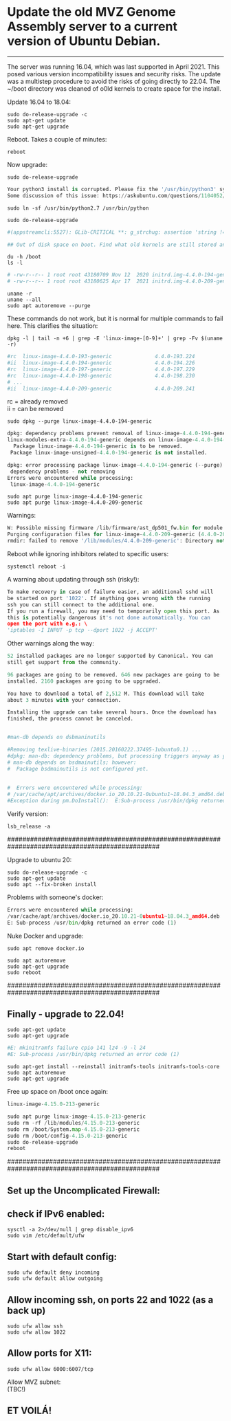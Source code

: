 # Update the old MVZ Genome Assembly server to a current version of  Ubuntu Debian.
***********************************************************************************

The server was running 16.04, which was last supported in April 2021.
This posed various version incompatibility issues and security risks.
The update was a multistep procedure to avoid the risks of going directly to 22.04. The ~/boot directory was cleaned of o0ld kernels to create space for the install.

Update 16.04 to 18.04:
```
sudo do-release-upgrade -c
sudo apt-get update
sudo apt-get upgrade
```
Reboot. Takes a couple of minutes:
```
reboot
```
Now upgrade:
```
sudo do-release-upgrade
```
```python
Your python3 install is corrupted. Please fix the '/usr/bin/python3' symplink
Some discussion of this issue: https://askubuntu.com/questions/1104052/your-python3-install-is-corrupted
```
```
sudo ln -sf /usr/bin/python2.7 /usr/bin/python

sudo do-release-upgrade
```
```python
#(appstreamcli:5527): GLib-CRITICAL **: g_strchug: assertion 'string != NULL' failed

## Out of disk space on boot. Find what old kernels are still stored and can be removed:
```
```
du -h /boot
ls -l
```
```python
# -rw-r--r-- 1 root root 43180709 Nov 12  2020 initrd.img-4.4.0-194-generic
# -rw-r--r-- 1 root root 43180625 Apr 17  2021 initrd.img-4.4.0-209-generic
```
```
uname -r
uname --all
sudo apt autoremove --purge
```
These commands do not work, but it is normal for multiple commands to fail here. This clarifies the situation:
```
dpkg -l | tail -n +6 | grep -E 'linux-image-[0-9]+' | grep -Fv $(uname -r)
```
```python
#rc  linux-image-4.4.0-193-generic              4.4.0-193.224                                   amd64        Signed kernel image generic
#ii  linux-image-4.4.0-194-generic              4.4.0-194.226                                   amd64        Signed kernel image generic
#rc  linux-image-4.4.0-197-generic              4.4.0-197.229                                   amd64        Signed kernel image generic
#rc  linux-image-4.4.0-198-generic              4.4.0-198.230                                   amd64        Signed kernel image generic
# ...
#ii  linux-image-4.4.0-209-generic              4.4.0-209.241                                   amd64        Signed kernel image generic
```
rc = already removed \
ii = can be removed
```
sudo dpkg --purge linux-image-4.4.0-194-generic
```
```python
dpkg: dependency problems prevent removal of linux-image-4.4.0-194-generic:
linux-modules-extra-4.4.0-194-generic depends on linux-image-4.4.0-194-generic | linux-image-unsigned-4.4.0-194-generic; however:
  Package linux-image-4.4.0-194-generic is to be removed.
 Package linux-image-unsigned-4.4.0-194-generic is not installed.

dpkg: error processing package linux-image-4.4.0-194-generic (--purge):
 dependency problems - not removing
Errors were encountered while processing:
 linux-image-4.4.0-194-generic
```
```
sudo apt purge linux-image-4.4.0-194-generic
sudo apt purge linux-image-4.4.0-209-generic
```
Warnings:
```python
W: Possible missing firmware /lib/firmware/ast_dp501_fw.bin for module ast
Purging configuration files for linux-image-4.4.0-209-generic (4.4.0-209.241) ...
rmdir: failed to remove '/lib/modules/4.4.0-209-generic': Directory not empty
```

Reboot while ignoring inhibitors related to specific users:
```
systemctl reboot -i
```
A warning about updating through ssh (risky!):

```python
To make recovery in case of failure easier, an additional sshd will 
be started on port '1022'. If anything goes wrong with the running 
ssh you can still connect to the additional one. 
If you run a firewall, you may need to temporarily open this port. As 
this is potentially dangerous it's not done automatically. You can 
open the port with e.g.: \
'iptables -I INPUT -p tcp --dport 1022 -j ACCEPT' 
```

Other warnings along the way:
```python
52 installed packages are no longer supported by Canonical. You can 
still get support from the community. 

96 packages are going to be removed. 646 new packages are going to be 
installed. 2160 packages are going to be upgraded. 

You have to download a total of 2,512 M. This download will take 
about 3 minutes with your connection. 

Installing the upgrade can take several hours. Once the download has 
finished, the process cannot be canceled.


#man-db depends on dsbmaninutils

#Removing texlive-binaries (2015.20160222.37495-1ubuntu0.1) ...
#dpkg: man-db: dependency problems, but processing triggers anyway as you requested:
# man-db depends on bsdmainutils; however:
#  Package bsdmainutils is not configured yet.
  
  
#  Errors were encountered while processing:
# /var/cache/apt/archives/docker.io_20.10.21-0ubuntu1~18.04.3_amd64.deb
#Exception during pm.DoInstall():  E:Sub-process /usr/bin/dpkg returned an error code (1)
```

Verify version:
```
lsb_release -a
```
################################################################################################

Upgrade to ubuntu 20:
```
sudo do-release-upgrade -c
sudo apt-get update
sudo apt --fix-broken install
```
Problems with someone's docker:
```python
Errors were encountered while processing:
/var/cache/apt/archives/docker.io_20.10.21-0ubuntu1~18.04.3_amd64.deb
E: Sub-process /usr/bin/dpkg returned an error code (1)
```

Nuke Docker and upgrade:
```
sudo apt remove docker.io

sudo apt autoremove
sudo apt-get upgrade
sudo reboot
```
################################################################################################

## Finally - upgrade to 22.04!
```
sudo apt-get update
sudo apt-get upgrade
```
```python
#E: mkinitramfs failure cpio 141 lz4 -9 -l 24
#E: Sub-process /usr/bin/dpkg returned an error code (1)
```
```
sudo apt-get install --reinstall initramfs-tools initramfs-tools-core
sudo apt autoremove
sudo apt-get upgrade
```
Free up space on /boot once again:

```python
linux-image-4.15.0-213-generic

sudo apt purge linux-image-4.15.0-213-generic
sudo rm -rf /lib/modules/4.15.0-213-generic
sudo rm /boot/System.map-4.15.0-213-generic
sudo rm /boot/config-4.15.0-213-generic
sudo do-release-upgrade
reboot
```

################################################################################################

## Set up the Uncomplicated Firewall:

## check if IPv6 enabled:
```
sysctl -a 2>/dev/null | grep disable_ipv6
sudo vim /etc/default/ufw
```
## Start with default config:
```
sudo ufw default deny incoming
sudo ufw default allow outgoing
```
## Allow incoming ssh, on ports 22 and 1022 (as a back up)
```
sudo ufw allow ssh
sudo ufw allow 1022
```
## Allow ports for X11:
```
sudo ufw allow 6000:6007/tcp
```
Allow MVZ subnet: \
(TBC!)

## **ET VOILÁ!**

